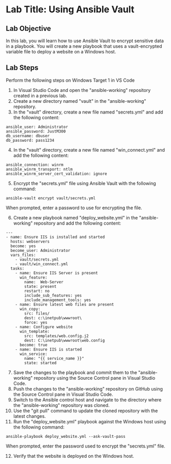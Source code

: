 # Lab Title: Using Ansible Vault

## Lab Objective

In this lab, you will learn how to use Ansible Vault to encrypt sensitive data in a playbook. You will create a new playbook that uses a vault-encrypted variable file to deploy a website on a Windows host.

## Lab Steps
Perform the following steps on Windows Target 1 in VS Code

1. In Visual Studio Code and open the "ansible-working" repository created in a previous lab.
2. Create a new directory named "vault" in the "ansible-working" repository.
3. In the "vault" directory, create a new file named "secrets.yml" and add the following content:

```
ansible_user: Administrator
ansible_password: JustM300
db_username: dbuser
db_password: pass1234
```
4. In the "vault" directory, create a new file named "win_connect.yml" and add the following content:
```
ansible_connection: winrm
ansible_winrm_transport: ntlm
ansible_winrm_server_cert_validation: ignore
```
5. Encrypt the "secrets.yml" file using Ansible Vault with the following command:

```
ansible-vault encrypt vault/secrets.yml
```

When prompted, enter a password to use for encrypting the file.

6. Create a new playbook named "deploy_website.yml" in the "ansible-working" repository and add the following content:

```
---
- name: Ensure IIS is installed and started 
  hosts: webservers
  become: yes 
  become_user: Administrator
  vars_files:
    - vault/secrets.yml
    - vault/win_connect.yml
  tasks:
    - name: Ensure IIS Server is present 
      win_feature:
        name:  Web-Server
        state: present
        restart: no
        include_sub_features: yes
        include_management_tools: yes  
    - name: Ensure latest web files are present
      win_copy:
        src: files/
        dest: c:\inetpub\wwwroot\
        force: yes
    - name: Configure website
      win_template:
        src: templates/web.config.j2
        dest: C:\inetpub\wwwroot\web.config
      become: true
    - name: Ensure IIS is started
      win_service:
        name: "{{ service_name }}"
        state: started
```

7. Save the changes to the playbook and commit them to the "ansible-working" repository using the Source Control pane in Visual Studio Code.
8. Push the changes to the "ansible-working" repository on GitHub using the Source Control pane in Visual Studio Code.
9. Switch to the Ansible control host and navigate to the directory where the "ansible-working" repository was cloned.
10. Use the "git pull" command to update the cloned repository with the latest changes.
11. Run the "deploy_website.yml" playbook against the Windows host using the following command:

```
ansible-playbook deploy_website.yml --ask-vault-pass
```

When prompted, enter the password used to encrypt the "secrets.yml" file.

12. Verify that the website is deployed on the Windows host.
